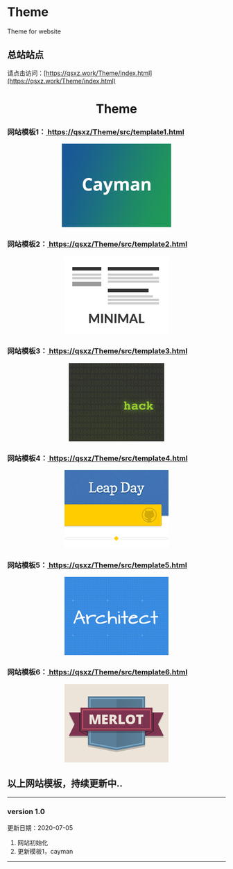 # Theme
Theme for website

## 总站站点

请点击访问：[https://qsxz.work/Theme/index.html](https://qsxz.work/Theme/index.html)

<h1 align="center">Theme</h1>
    <h3 class="h3_indent">网站模板1：<a class="url" href="https://qsxz/Theme/src/template1.html">
        https://qsxz/Theme/src/template1.html</a></h3>
    <p align="center"><img src="./assets/img/theme_short_cay.png"></p>
    <h3 class="h3_indent">网站模板2：<a class="url"  href="https://qsxz/Theme/src/template2.html">
        https://qsxz/Theme/src/template2.html</a></h3>
    <p align="center"><img src="./assets/img/theme_short_cols.png"></p>
    <h3 class="h3_indent">网站模板3：<a class="url" href="https://qsxz/Theme/src/template3.html">
        https://qsxz/Theme/src/template3.html</a></h3>
    <p align="center"><img src="./assets/img/theme_short_hack.png"></p>
    <h3 class="h3_indent">网站模板4：<a class="url" href="https://qsxz/Theme/src/template4.html">
        https://qsxz/Theme/src/template4.html</a></h3>
    <p align="center"><img src="./assets/img/theme_short_leap.png"></p>
    <h3 class="h3_indent">网站模板5：<a class="url" href="https://qsxz/Theme/src/template5.html">
        https://qsxz/Theme/src/template5.html</a></h3>
    <p align="center"><img src="./assets/img/theme_short_architect.png"></p>
    <h3 class="h3_indent">网站模板6：<a class="url" href="https://qsxz/Theme/src/template6.html">
        https://qsxz/Theme/src/template6.html</a></h3>
    <p align="center"><img src="./assets/img/theme_short_tie.png"></p>


## 以上网站模板，持续更新中..
---
### version 1.0

更新日期：2020-07-05

1. 网站初始化
2. 更新模板1，cayman
---